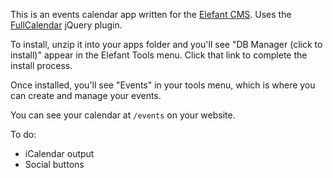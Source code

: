 This is an events calendar app written for the [Elefant CMS](http://github.com/jbroadway/elefant).
Uses the [FullCalendar](http://arshaw.com/fullcalendar/) jQuery plugin.

To install, unzip it into your apps folder and you'll see
"DB Manager (click to install)" appear in the Elefant Tools menu.
Click that link to complete the install process.

Once installed, you'll see "Events" in your tools menu, which is
where you can create and manage your events.

You can see your calendar at `/events` on your website.

To do:

* iCalendar output
* Social buttons
